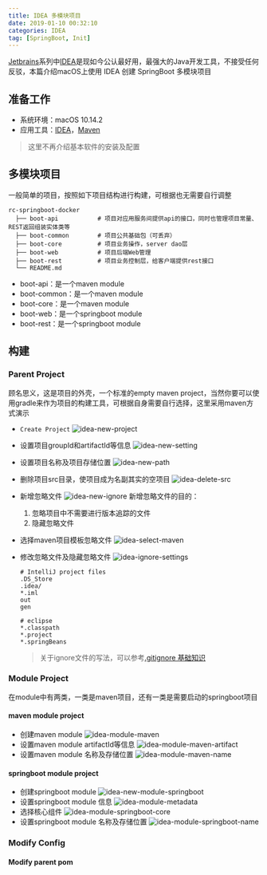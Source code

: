 ```yaml
---
title: IDEA 多模块项目
date: 2019-01-10 00:32:10
categories: IDEA
tag: [SpringBoot, Init]
---
```


[Jetbrains](https://www.jetbrains.com)系列中[IDEA](https://www.jetbrains.com/idea)是现如今公认最好用，最强大的Java开发工具，不接受任何反驳，本篇介绍macOS上使用 IDEA 创建 SpringBoot 多模块项目

## 准备工作
* 系统环境：macOS 10.14.2
* 应用工具：[IDEA](https://www.jetbrains.com/idea)，[Maven](https://maven.apache.org)

>这里不再介绍基本软件的安装及配置

<!-- more -->

## 多模块项目

一般简单的项目，按照如下项目结构进行构建，可根据也无需要自行调整
```
rc-springboot-docker
  ├── boot-api           # 项目对应用服务间提供api的接口，同时也管理项目常量、REST返回组装实体类等
  ├── boot-common        # 项目公共基础包（可丢弃）
  ├── boot-core          # 项目业务操作，server dao层
  ├── boot-web           # 项目后端Web管理
  ├── boot-rest          # 项目业务控制层，给客户端提供rest接口
  └── README.md
```

* boot-api：是一个maven module
* boot-common：是一个maven module
* boot-core：是一个maven module
* boot-web：是一个springboot module
* boot-rest：是一个springboot module

## 构建

### Parent Project
顾名思义，这是项目的外壳，一个标准的empty maven project，当然你要可以使用gradle来作为项目的构建工具，可根据自身需要自行选择，这里采用maven方式演示
* `Create Project`
    ![idea-new-project](https://res.cloudinary.com/incoder/image/upload/v1547062782/blog/idea-new-project.png)
* 设置项目groupId和artifactId等信息
    ![idea-new-setting](https://res.cloudinary.com/incoder/image/upload/v1547062780/blog/idea-new-setting.png)
* 设置项目名称及项目存储位置
    ![idea-new-path](https://res.cloudinary.com/incoder/image/upload/v1547062780/blog/idea-new-path.png)
* 删除项目src目录，使项目成为名副其实的空项目
    ![idea-delete-src](https://res.cloudinary.com/incoder/image/upload/v1547062780/blog/idea-delete-src.png)
* 新增忽略文件
    ![idea-new-ignore](https://res.cloudinary.com/incoder/image/upload/v1547062782/blog/idea-new-ignore.png)
    新增忽略文件的目的：
    1. 忽略项目中不需要进行版本追踪的文件
    2. 隐藏忽略文件

* 选择maven项目模板忽略文件
    ![idea-select-maven](https://res.cloudinary.com/incoder/image/upload/v1547062782/blog/idea-select-maven.png)
* 修改忽略文件及隐藏忽略文件
    ![idea-ignore-settings](https://res.cloudinary.com/incoder/image/upload/v1547062781/blog/idea-ignore-settings.png)
    ```
    # IntelliJ project files
    .DS_Store
    .idea/
    *.iml
    out
    gen

    # eclipse
    *.classpath
    *.project
    *.springBeans
    ```
    >关于ignore文件的写法，可以参考[.gitignore 基础知识](https://incoder.org/2018/04/13/gitignore/)

### Module Project
在module中有两类，一类是maven项目，还有一类是需要启动的springboot项目

#### maven module project

* 创建maven module
    ![idea-module-maven](https://res.cloudinary.com/incoder/image/upload/v1547066735/blog/idea-module-maven.png)
* 设置maven module artifactId等信息
    ![idea-module-maven-artifact](https://res.cloudinary.com/incoder/image/upload/v1547066737/blog/idea-module-maven-artifact.png)
* 设置maven module 名称及存储位置
    ![idea-module-maven-name](https://res.cloudinary.com/incoder/image/upload/v1547066735/blog/idea-module-maven-name.png)
#### springboot module project

* 创建springboot module
    ![idea-new-module-springboot](https://res.cloudinary.com/incoder/image/upload/v1547066076/blog/idea-new-module-springboot.png)
* 设置springboot module 信息
    ![idea-module-metadata](https://res.cloudinary.com/incoder/image/upload/v1547066075/blog/idea-module-metadata.png)
* 选择核心组件
    ![idea-module-springboot-core](https://res.cloudinary.com/incoder/image/upload/v1547066076/blog/idea-module-springboot-core.png)
* 设置springboot module 名称及存储位置
![idea-module-springboot-name](https://res.cloudinary.com/incoder/image/upload/v1547066076/blog/idea-module-springboot-name.png)

### Modify Config

#### Modify parent pom
